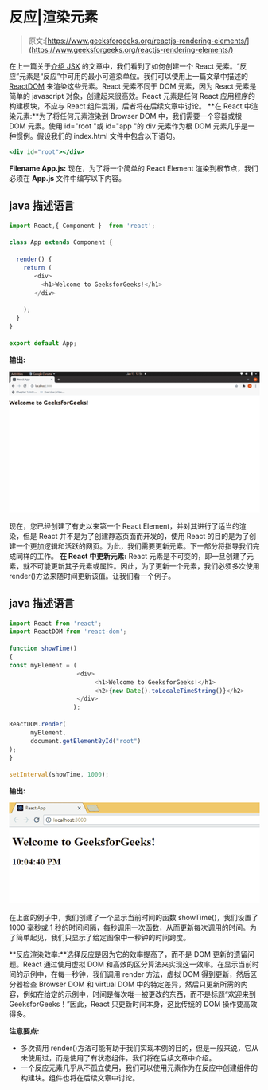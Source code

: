 # 反应|渲染元素

> 原文:[https://www.geeksforgeeks.org/reactjs-rendering-elements/](https://www.geeksforgeeks.org/reactjs-rendering-elements/)

在上一篇关于[介绍 JSX](https://www.geeksforgeeks.org/reactjs-introduction-jsx/) 的文章中，我们看到了如何创建一个 React 元素。“反应”元素是“反应”中可用的最小可渲染单位。我们可以使用上一篇文章中描述的 [ReactDOM](https://www.geeksforgeeks.org/reactjs-reactdom/) 来渲染这些元素。React 元素不同于 DOM 元素，因为 React 元素是简单的 javascript 对象，创建起来很高效。React 元素是任何 React 应用程序的构建模块，不应与 React 组件混淆，后者将在后续文章中讨论。
**在 React 中渲染元素:**为了将任何元素渲染到 Browser DOM 中，我们需要一个容器或根 DOM 元素。使用 id="root "或 id="app "的 div 元素作为根 DOM 元素几乎是一种惯例。假设我们的 index.html 文件中包含以下语句。

```jsx
<div id="root"></div>
```

**Filename App.js:** 现在，为了将一个简单的 React Element 渲染到根节点，我们必须在 **App.js** 文件中编写以下内容。

## java 描述语言

```jsx
import React,{ Component }  from 'react';

class App extends Component {

  render() {
    return (    
       <div>
         <h1>Welcome to GeeksforGeeks!</h1>
       </div>

    );
  }
}

export default App;
```

**输出:**

![](img/b364e756a1cd99887f7ba3a4353e9985.png)

现在，您已经创建了有史以来第一个 React Element，并对其进行了适当的渲染，但是 React 并不是为了创建静态页面而开发的，使用 React 的目的是为了创建一个更加逻辑和活跃的网页。为此，我们需要更新元素。下一部分将指导我们完成同样的工作。
**在 React 中更新元素:** React 元素是不可变的，即一旦创建了元素，就不可能更新其子元素或属性。因此，为了更新一个元素，我们必须多次使用 render()方法来随时间更新该值。让我们看一个例子。

## java 描述语言

```jsx
import React from 'react';
import ReactDOM from 'react-dom';

function showTime()
{
const myElement = (
                   <div>
                        <h1>Welcome to GeeksforGeeks!</h1>
                        <h2>{new Date().toLocaleTimeString()}</h2>
                   </div>
                  );

ReactDOM.render(
      myElement,
      document.getElementById("root")
);                   
}

setInterval(showTime, 1000);
```

**输出:**

[![](img/de17ce7448c6ccd33ce322d0298fb320.png)](https://media.geeksforgeeks.org/wp-content/uploads/Renderingclock_ReactJS.gif)

在上面的例子中，我们创建了一个显示当前时间的函数 showTime()，我们设置了 1000 毫秒或 1 秒的时间间隔，每秒调用一次函数，从而更新每次调用的时间。为了简单起见，我们只显示了给定图像中一秒钟的时间跨度。

**反应渲染效率:**选择反应是因为它的效率提高了，而不是 DOM 更新的遗留问题。React 通过使用虚拟 DOM 和高效的区分算法来实现这一效率。在显示当前时间的示例中，在每一秒钟，我们调用 render 方法，虚拟 DOM 得到更新，然后区分器检查 Browser DOM 和 virtual DOM 中的特定差异，然后只更新所需的内容，例如在给定的示例中，时间是每次唯一被更改的东西，而不是标题“欢迎来到 GeeksforGeeks！”因此，React 只更新时间本身，这比传统的 DOM 操作要高效得多。

**注意要点:**

*   多次调用 render()方法可能有助于我们实现本例的目的，但是一般来说，它从未使用过，而是使用了有状态组件，我们将在后续文章中介绍。
*   一个反应元素几乎从不孤立使用，我们可以使用元素作为在反应中创建组件的构建块。组件也将在后续文章中讨论。